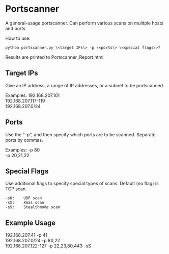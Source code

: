 # Portscanner
A general-usage portscanner. Can perform various scans on mulitple hosts and ports

How to use:

	python portscanner.py \<target IPs\> -p \<ports\> \<special flags\>?  

Results are printed to Portscanner_Report.html

## Target IPs

Give an IP address, a range of IP addresses, or a subnet to be portscanned.

Examples:
	192.168.207.101  
	192.168.207.117-119  
	192.168.207.0/24  

## Ports

Use the "-p", and then specify which ports are to be scanned. Separate ports by commas.

Examples:
	-p 80  
	-p 20,21,22  

## Special Flags

Use additional flags to specify special types of scans. Default (no flag) is TCP scan.

	-sU:	UDP scan
	-sX:	Xmas scan
	-sS:	Stealthmode scan

## Example Usage

192.168.207.41 -p 41  
192.168.207.0/24 -p 80,22  
192.168.207.122-127 -p 22,23,80,443 -sS  

